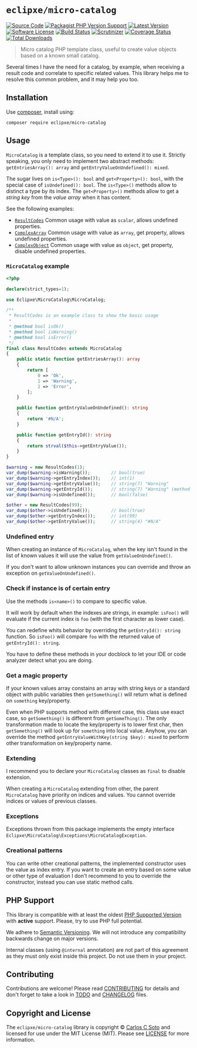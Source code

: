 # `eclipxe/micro-catalog`

[![Source Code][badge-source]][source]
[![Packagist PHP Version Support][badge-php-version]][php-version]
[![Latest Version][badge-release]][release]
[![Software License][badge-license]][license]
[![Build Status][badge-build]][build]
[![Scrutinizer][badge-quality]][quality]
[![Coverage Status][badge-coverage]][coverage]
[![Total Downloads][badge-downloads]][downloads]

> Micro catalog PHP template class, useful to create value objects based on a known small catalog.

Several times I have the need for a catalog, by example, when receiving a result code and correlate to
specific related values. This library helps me to resolve this common problem, and it may help you too.

## Installation

Use [composer](https://getcomposer.org/), install using:

```shell
composer require eclipxe/micro-catalog
```

## Usage

`MicroCatalog` is a template class, so you need to extend it to use it. Strictly speaking, you only
need to implement two abstract methods: `getEntriesArray(): array` and  `getEntryValueOnUndefined(): mixed`.

The sugar lives on `is<Type>(): bool` and `get<Property>(): bool`, with the special case of `isUndefined(): bool`.
The `is<Type>()` methods allow to distinct a type by its index.
The `get<Property>()` methods allow to get a *string key* from the *value array* when it has content.

See the following examples:

- [`ResultCodes`](https://github.com/eclipxe13/micro-catalog/blob/main/tests/Fixtures/ResultCodes.php)
  Common usage with value as `scalar`, allows undefined properties.
- [`ComplexArray`](https://github.com/eclipxe13/micro-catalog/blob/main/tests/Fixtures/ComplexArray.php)
  Common usage with value as `array`, get property, allows undefined properties.
- [`ComplexObject`](https://github.com/eclipxe13/micro-catalog/blob/main/tests/Fixtures/ComplexObject.php)
  Common usage with value as `object`, get property, disable undefined properties.

### `MicroCatalog` example

```php
<?php

declare(strict_types=1);

use Eclipxe\MicroCatalog\MicroCatalog;

/**
 * ResultCodes is an example class to show the basic usage
 *
 * @method bool isOk()
 * @method bool isWarning()
 * @method bool isError()
 */
final class ResultCodes extends MicroCatalog
{
    public static function getEntriesArray(): array
    {
        return [
            0 => 'Ok',
            1 => 'Warning',
            2 => 'Error',
        ];
    }

    public function getEntryValueOnUndefined(): string
    {
        return '#N/A';
    }

    public function getEntryId(): string
    {
        return strval($this->getEntryValue());
    }
}

$warning = new ResultCodes(1);
var_dump($warning->isWarning());        // bool(true)
var_dump($warning->getEntryIndex());    // int(1)
var_dump($warning->getEntryValue());    // string(7) "Warning"
var_dump($warning->getEntryId());       // string(7) "Warning" (method was overriden)
var_dump($warning->isUndefined());      // bool(false)

$other = new ResultCodes(99);
var_dump($other->isUndefined());        // bool(true)
var_dump($other->getEntryIndex());      // int(99)
var_dump($other->getEntryValue());      // string(4) "#N/A"
```

### Undefined entry

When creating an instance of `MicroCatalog`, when the key isn't found in the list of known values
it will use the value from `getValueOnUndefined()`.

If you don't want to allow unknown instances you can override and throw an exception on `getValueOnUndefined()`.

### Check if instance is of certain entry

Use the methods `is<name>()` to compare to specific value.

It will work by default when the indexes are strings, in example: `isFoo()`
will evaluate if the current index is `foo` (with the first character as lower case).

You can redefine whits behavior by overriding the `getEntryId(): string` function. So `isFoo()` will compare
`foo` with the returned value of `getEntryId(): string`.

You have to define these methods in your docblock to let your IDE or code analyzer detect what you are doing.

### Get a magic property

If your known values array constains an array with string keys or a standard object with public variables then
`getSomething()` will return what is defined on `something` key/property.

Even when PHP supports method with different case, this class use exact case, so `getSomething()` is different
from `getSomeThing()`. The only transformation made to locate the key/property is to lower first char, then
`getSomething()` will look up for `something` into local value. Anyhow, you can override the method
`getEntryValueWithKey(string $key): mixed` to perform other transformation on key/property name.

### Extending

I recommend you to declare your `MicroCatalog` classes as `final` to disable extension.

When creating a `MicroCatalog` extending from other, the parent `MicroCatalog` have priority on indices and values.
You cannot override indices or values of previous classes.

### Exceptions

Exceptions thrown from this package implements the empty interface `Eclipxe\MicroCatalog\Exceptions\MicroCatalogException`.

### Creational patterns

You can write other creational patterns, the implemented constructor uses the value as index entry. If you want
to create an entry based on some value or other type of evaluation I don't recommend to you to override the
constructor, instead you can use static method calls.

## PHP Support

This library is compatible with at least the oldest [PHP Supported Version](http://php.net/supported-versions.php)
with **active** support. Please, try to use PHP full potential.

We adhere to [Semantic Versioning](https://semver.org/).
We will not introduce any compatibility backwards change on major versions.

Internal classes (using `@internal` annotation) are not part of this agreement
as they must only exist inside this project. Do not use them in your project.

## Contributing

Contributions are welcome! Please read [CONTRIBUTING][] for details
and don't forget to take a look in [TODO][] and [CHANGELOG][] files.

## Copyright and License

The `eclipxe/micro-catalog` library is copyright © [Carlos C Soto](http://eclipxe.com.mx/)
and licensed for use under the MIT License (MIT). Please see [LICENSE][] for more information.

[contributing]: https://github.com/eclipxe13/micro-catalog/blob/main/CONTRIBUTING.md
[changelog]: https://github.com/eclipxe13/micro-catalog/blob/main/docs/CHANGELOG.md
[todo]: https://github.com/eclipxe13/micro-catalog/blob/main/docs/TODO.md

[source]: https://github.com/eclipxe13/micro-catalog
[php-version]: https://packagist.org/packages/eclipxe/micro-catalog
[release]: https://github.com/eclipxe13/micro-catalog/releases
[license]: https://github.com/eclipxe13/micro-catalog/blob/main/LICENSE
[build]: https://github.com/eclipxe13/micro-catalog/actions/workflows/build.yml?query=branch:main
[quality]: https://scrutinizer-ci.com/g/eclipxe13/micro-catalog/
[coverage]: https://scrutinizer-ci.com/g/eclipxe13/micro-catalog/code-structure/main/code-coverage
[downloads]: https://packagist.org/packages/eclipxe/micro-catalog

[badge-source]: https://img.shields.io/badge/source-eclipxe/micro--catalog-blue?style=flat-square
[badge-php-version]: https://img.shields.io/packagist/php-v/eclipxe/micro-catalog?style=flat-square
[badge-release]: https://img.shields.io/github/release/eclipxe13/micro-catalog?style=flat-square
[badge-license]: https://img.shields.io/github/license/eclipxe13/micro-catalog?style=flat-square
[badge-build]: https://img.shields.io/github/actions/workflow/status/eclipxe13/micro-catalog/build.yml?branch=main&style=flat-square
[badge-quality]: https://img.shields.io/scrutinizer/g/eclipxe13/micro-catalog/main?style=flat-square
[badge-coverage]: https://img.shields.io/scrutinizer/coverage/g/eclipxe13/micro-catalog/main?style=flat-square
[badge-downloads]: https://img.shields.io/packagist/dt/eclipxe/micro-catalog?style=flat-square
